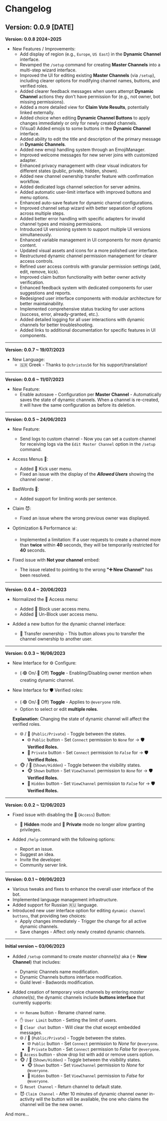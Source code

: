 # Changelog

**Version: 0.0.9 [DATE]**
---

**Version: 0.0.8 2024~2025**
- New Features / Improvements:
    - Add display of region (e.g., `Europe`, `US East`) in the **Dynamic Channel** interface.
    - Revamped the `/setup` command for creating **Master Channels** into a multi-step wizard interface.
    - Improved the UI for editing existing **Master Channels** (via `/setup`), including clearer options for modifying channel names, buttons, and verified roles.
    - Added clearer feedback messages when users attempt **Dynamic Channel** actions they don't have permission for (e.g., not owner, bot missing permissions).
    - Added a more detailed view for **Claim Vote Results**, potentially linked externally.
    - Added choice when editing **Dynamic Channel Buttons** to apply changes immediately or only for newly created channels.
    - (Visual) Added emojis to some buttons in the **Dynamic Channel** interface.
    - Added ability to edit the title and description of the primary message in **Dynamic Channels**.
    - Added new emoji handling system through an EmojiManager.
    - Improved welcome messages for new server joins with customized adapter.
    - Enhanced privacy management with clear visual indicators for different states (public, private, hidden, shown).
    - Added new channel ownership transfer feature with confirmation workflow.
    - Added dedicated logs channel selection for server admins.
    - Added automatic user-limit interface with improved buttons and menu options.
    - Enhanced auto-save feature for dynamic channel configurations.
    - Improved channel setup wizard with better separation of options across multiple steps.
    - Added better error handling with specific adapters for invalid channel types and missing permissions.
    - Introduced UI versioning system to support multiple UI versions simultaneously.
    - Enhanced variable management in UI components for more dynamic content.
    - Updated visual assets and icons for a more polished user interface.
    - Restructured dynamic channel permission management for clearer access controls.
    - Refined user access controls with granular permission settings (add, edit, remove, kick).
    - Improved claim button functionality with better owner activity verification.
    - Enhanced feedback system with dedicated components for user suggestions and reports.
    - Redesigned user interface components with modular architecture for better maintainability.
    - Implemented comprehensive status tracking for user actions (success, error, already-granted, etc.).
    - Added detailed logging for all user interactions with dynamic channels for better troubleshooting.
    - Added links to additional documentation for specific features in UI components.

---

**Version: 0.0.7 ~ 19/07/2023**
- New Language:
  -  🇬🇷 Greek - Thanks to `@christos56` for his support/translation!

---

**Version: 0.0.6 ~ 11/07/2023**

- New Feature:
  - Enable autosave - Configuration per **Master Channel** - Automatically saves the state of dynamic channels. When a channel is re-created, it will have the same configuration as before its deletion.

---

**Version: 0.0.5 ~ 24/06/2023**

- New Feature:
  - Send logs to custom channel - Now you can set a custom channel for receiving logs via the `Edit Master Channel` option in the `/setup` command.

- Access Menus 👥:
  - Added 👢 Kick user menu.
  - Fixed an issue with the display of the **_Allowed Users_** showing the channel owner .

- BadWords 🙅:
  - Added support for limiting words per sentence.

- Claim 😈:
  - Fixed an issue where the wrong previous owner was displayed.

- Optimization & Performance 📊:
  - Implemented a limitation: If a user requests to create a channel more than **twice** within **40** seconds, they will be temporarily restricted for **40** seconds.

- Fixed issue with **Not your channel** embed:
  - The issue related to pointing to the wrong **"➕ New Channel"** has been resolved.

---

**Version: 0.0.4 ~ 20/06/2023**

- Normalized the 👥 Access menu:
  - Added 🫵  Block user access menu.
  - Added 🤙 Un-Block user access menu.

- Added a new button for the dynamic channel interface:
  - 🔀 Transfer ownership - This button allows you to transfer the channel ownership to another user.

---

**Version: 0.0.3 ~ 16/06/2023**

- New Interface for ⚙️ Configure:
    - (∙🟢 On/∙🔴 Off) **Toggle** - Enabling/Disabling owner mention when creating dynamic channel.

- New Interface for 🛡️ Verified roles:
    - (∙🟢 On/∙🔴 Off) **Toggle** - Applies to `@everyone` role.
    - Option to select or edit **multiple roles**.

   __Explanation__: Changing the state of dynamic channel will affect the verified roles.
   - 🌐 / 🚫 (`Public/Private`) - Toggle between the states.
        - 🌐 `Public` button - Set `Connect` permission to *`None`* for -> **🛡️ Verified Roles.**
        - 🚫 `Private` button - Set `Connect` permission to *`False`* for -> **🛡️ Verified Roles.**
    - 🐵 / 🙈 (`Shown/Hidden`) - Toggle between the visibility states.
        - 🐵 `Shown` button - Set `ViewChannel` permission to *`None`* for -> **🛡️ Verified Roles.**
        - 🙈 `Hidden` button - Set `ViewChannel` permission to *`False`* for -> **🛡️ Verified Roles.**
---

**Version: 0.0.2 ~ 12/06/2023**

- Fixed issue with disabling the 👥 (`Access`) Button:
  - 🙈 **Hidden** mode and 🚫 **Private** mode no longer allow granting privileges.

- Added `/help` command with the following options:
    - Report an issue.
    - Suggest an idea.
    - Invite the developer.
    - Community server link.

---

**Version: 0.0.1 ~ 09/06/2023**

- Various tweaks and fixes to enhance the overall user interface of the bot.
- Implemented language management infrastructure.
- Added support for Russian 🇷🇺 language.
- Introduced new user interface option for editing `dynamic channel buttons`, that providing two choices:
    - Apply changes immediately - Trigger the change for all active dynamic channels.
    - Save changes - Affect only newly created dynamic channels.

---

**Initial version ~ 03/06/2023**

- Added `/setup` command to create _master channel(s)_ aka (＋ **New Channel**) that includes:
    - Dynamic Channels name modification.
    - Dynamic Channels buttons interface modification.
    - Guild level - Badwords modification.

- Added creation of temporary voice channels by entering _master channel(s)_, the dynamic channels include __buttons interface__ that currently supports:
    - ✏️ `Rename` button -  Rename channel name.
    - ✋ `User Limit` button - Setting the limit of users.
    - 🧹 `Clear chat` button - Will clear the chat except embedded messages.
    - 🌐 / 🚫 (`Public/Private`) - Toggle between the states.
        - 🌐 `Public` button - Set `Connect` permission to *None* for `@everyone`.
        - 🚫 `Private` button - Set `Connect` permission to *False* for `@everyone`.
    - 👥 `Access` button - show drop list with add or remove users option.
    - 🐵 / 🙈 (`Shown/Hidden`) - Toggle between the visibility states.
        - 🐵 `Shown` button - Set `ViewChannel` permission to *None* for `@everyone`.
        - 🙈 `Hidden` button - Set `ViewChannel` permission to *False* for `@everyone`.
    - 🔃 `Reset Channel` - Return channel to default state.
    - 😈 `Claim Channel` - After 10 minutes of dynamic channel owner in-activity will the button will be available, the one who claims the channel will be the new owner.

And more...
